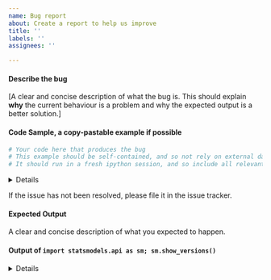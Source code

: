 ```yaml
---
name: Bug report
about: Create a report to help us improve
title: ''
labels: ''
assignees: ''

---
```


#### Describe the bug

[A clear and concise description of what the bug is. This should explain **why** the current behaviour is a problem and why the expected output is a better solution.]

#### Code Sample, a copy-pastable example if possible


```python
# Your code here that produces the bug
# This example should be self-contained, and so not rely on external data.
# It should run in a fresh ipython session, and so include all relevant imports.
```
<details>

**Note**: As you can see, there are many issues on our GitHub tracker, so it is very possible that your issue has been posted before. Please check first before submitting so that we do not have to handle and close duplicates.

**Note**: Please be sure you are using the latest released version of `statsmodels`, or a recent build of `master`. If your problem has been fixed in an unreleased version, you might be able to use `master` until a new release occurs. 

**Note**: If you are using a released version, have you verified that the bug exists in the master branch of this repository? It helps the limited resources if we know problems exist in the current master so that they do not need to check whether the code sample produces a bug in the next release.

</details>


If the issue has not been resolved, please file it in the issue tracker.

#### Expected Output

A clear and concise description of what you expected to happen.

#### Output of ``import statsmodels.api as sm; sm.show_versions()``

<details>

[paste the output of ``import statsmodels.api as sm; sm.show_versions()`` here below this line]

</details>
